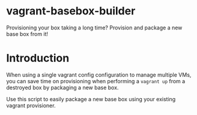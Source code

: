 # vagrant-basebox-builder
Provisioning your box taking a long time? Provision and package a new base box from it!

# Introduction

When using a single vagrant config configuration to manage multiple VMs, you can save time on provisioning when performing a `vagrant up` from a destroyed box by packaging a new base box.

Use this script to easily package a new base box using your existing vagrant provisioner.

